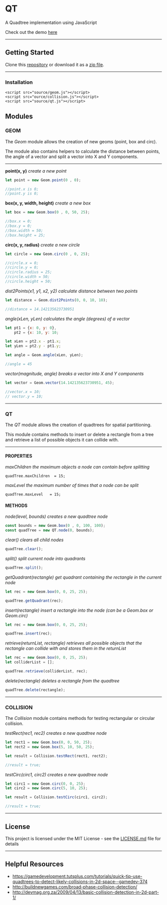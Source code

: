 # QT

A Quadtree implementation using JavaScript

Check out the demo [here](https://codepen.io/draventherion/pen/MWYOmpj)
 

___
## Getting Started

Clone this [repository](https://github.com/dravenTherion/qt.git) or download it as a [zip file](https://github.com/dravenTherion/qt/archive/master.zip).


___
### Installation

```
<script src="source/geom.js"></script>
<script src="ource/collision.js"></script>
<script src="source/qt.js"></script>
```

## Modules

### GEOM
 
The *Geom* module allows the creation of new geoms (point, box and circ).

The module also contains helpers to calculate the distance between points, the angle of a vector 
and split a vector into X and Y components.

___

**point(x, y)**
_create a new point_

```javascript
let point = new Geom.point(0 , 0);

//point.x is 0;
//point.y is 0;

```


**box(x, y, width, height)**
_create a new box_

```javascript
let box = new Geom.box(0 , 0, 50, 25);

//box.x = 0;
//box.y = 0;
//box.width = 50;
//box.height = 25;
```


**circ(x, y, radius)**
_create a new circle_

```javascript
let circle = new Geom.circ(0 , 0, 25);

//circle.x = 0;
//circle.y = 0;
//circle.radius = 25;
//circle.width = 50;
//circle.height = 50;
```


*dist2Points(x1, y1, x2, y2)*
_calculate distance between two points_

```javascript
let distance = Geom.dist2Points(0, 0, 10, 10);

//distance = 14.142135623730951
```


*angle(xLen, yLen)*
_calculates the angle (degrees) of a vector_

```javascript
let pt1 = {x: 0, y: 0},
    pt2 = {x: 10, y: 10;

let xLen = pt2.x - pt1.x;
let yLen = pt2.y - pt1.y;

let angle = Geom.angle(xLen, yLen);

//angle = 45
```


*vector(magnitude, angle)*
_breaks a vector into X and Y components_

```javascript
let vector = Geom.vector(14.142135623730951, 45);

//vector.x = 10;
// vector.y = 10;
```

___
### QT

The *QT* module allows the creation of quadtrees for spatial partitioning.

This module contains methods to insert or delete a rectangle from a tree and retrieve 
a list of possible objects it can collide with.


___
 
#### PROPERTIES

*maxChildren*
_the maximum objects a node can contain before splitting_

```
quadTree.maxChildren  = 15;
```


*maxLevel*
_the maximum number of times that a node can be split_

```
quadTree.maxLevel   = 15;
```
 
#### METHODS 


*node(level, bounds)*
_creates a new quadtree node_

```javascript
const bounds = new Geom.box(0 , 0, 100, 100);
const quadTree = new QT.node(0, bounds);
```


*clear()*
_clears all child nodes_

```javascript
quadTree.clear();
```


*split()*
_split current node into quadrants_

```javascript
quadTree.split();
```


*getQuadrant(rectangle)*
_get quadrant containing the rectangle in the current node_

```javascript
let rec = new Geom.box(0, 0, 25, 25);

quadTree.getQuadrant(rec);
```


*insert(rectangle)*
_insert a rectangle into the node (can be a Geom.box or Geom.circ)_

```javascript
let rec = new Geom.box(0, 0, 25, 25);

quadTree.insert(rec);
```


*retrieve(returnList, rectangle)*
_retrieves all possible objects that the rectangle can collide with_
_and stores them in the returnList_

```javascript
let rec = new Geom.box(0, 0, 25, 25);
let colliderList = [];

quadTree.retrieve(colliderList, rec);
```


*delete(rectangle)*
_deletes a rectangle from the quadtree_

```javascript
quadTree.delete(rectangle);
```
 
 
___
### COLLISION


The *Collision* module contains methods for testing rectangular or circular collision.


*testRect(rec1, rec2)*
_creates a new quadtree node_

```javascript
let rect1 = new Geom.box(0, 0, 50, 25);
let rect2 = new Geom.box(5, 10, 50, 25);

let result = Collision.testRect(rect1, rect2);

//result = true;
```


*testCirc(circ1, circ2)*
_creates a new quadtree node_

```javascript
let circ1 = new Geom.circ(0, 0, 25);
let circ2 = new Geom.circ(5, 10, 25);

let result = Collision.testCirc(circ1, circ2);

//result = true;
```


___
## License

This project is licensed under the MIT License - see the [LICENSE.md](LICENSE.md) file for details
  
  
___
## Helpful Resources

* https://gamedevelopment.tutsplus.com/tutorials/quick-tip-use-quadtrees-to-detect-likely-collisions-in-2d-space--gamedev-374
* http://buildnewgames.com/broad-phase-collision-detection/
* http://devmag.org.za/2009/04/13/basic-collision-detection-in-2d-part-1/